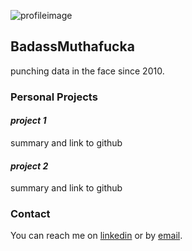![profileimage](https://avatars.githubusercontent.com/u/45046316?s=400&v=4)

## BadassMuthafucka

punching data in the face since 2010.

### Personal Projects

#### <i>project 1</i>
summary and link to github
#### <i>project 2</i>
summary and link to github


### Contact
You can reach me on [linkedin](https://www.linkedin.com/in/steven-beale) or by [email](mailto:steven.t.beale@gmail.com). 

